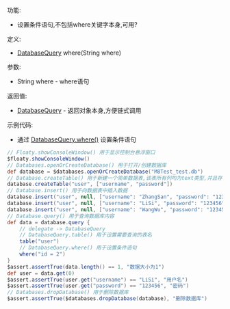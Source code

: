 功能:

+ 设置条件语句,不包括where关键字本身,可用?

定义:

+ [DatabaseQuery](/API/Database/DatabaseQuery/README.md) where(String where)

参数:

+ String where - where语句

返回值:

+ [DatabaseQuery](/API/Database/DatabaseQuery/README.md) - 返回对象本身,方便链式调用

示例代码:

+ 通过 [DatabaseQuery.where()](/API/Database/DatabaseQuery/README.md?id=where) 设置条件语句

```groovy
// Floaty.showConsoleWindow() 用于显示控制台悬浮窗口
$floaty.showConsoleWindow()
// Databases.openOrCreateDatabase() 用于打开/创建数据库
def database = $databases.openOrCreateDatabase("M8Test_test.db")
// Database.createTable() 用于新建一个简单数据表,该表所有列均为text类型,并且存在自增id属性
database.createTable("user", ["username", "password"])
// Database.insert() 用于向数据表中插入数据
database.insert("user", null, ["username": "ZhangSan", "password": "123456"])
database.insert("user", null, ["username": "LiSi", "password": "123456"])
database.insert("user", null, ["username": "WangWu", "password": "123456"])
// Database.query() 用于查询数据库内容
def data = database.query {
    // delegate -> DatabaseQuery
    // DatabaseQuery.table() 用于设置需要查询的表名
    table("user")
    // DatabaseQuery.where() 用于设置条件语句
    where("id = 2")
}
$assert.assertTrue(data.length() == 1, "数据大小为1")
def user = data.get(0)
$assert.assertTrue(user.get("username") == "LiSi", "用户名")
$assert.assertTrue(user.get("password") == "123456", "密码")
// Databases.dropDatabase() 用于删除数据库
$assert.assertTrue($databases.dropDatabase(database), "删除数据库")
```
